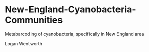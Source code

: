 # New-England-Cyanobacteria-Communities
Metabarcoding of cyanobacteria, specifically in New England area

Logan Wentworth
